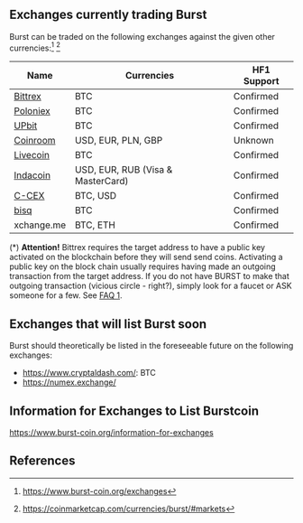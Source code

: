 Exchanges currently trading Burst
---------------------------------

Burst can be traded on the following exchanges against the given other currencies:[^1] [^2]

| Name                                                             | Currencies                        | HF1 Support |
|------------------------------------------------------------------|-----------------------------------|-------------|
| [Bittrex](https://bittrex.com/Market/Index?MarketName=BTC-burst) | BTC                               | Confirmed   |
| [Poloniex](https://poloniex.com/exchange#btc_burst)              | BTC                               | Confirmed   |
| [UPbit](https://upbit.com/exchange?code=CRIX.UPBIT.BTC-BURST)    | BTC                               | Confirmed   |
| [Coinroom](https://www.coinroom.com)                             | USD, EUR, PLN, GBP                | Unknown     |
| [Livecoin](https://www.livecoin.net/)                            | BTC                               | Confirmed   |
| [Indacoin](https://indacoin.com)                                 | USD, EUR, RUB (Visa & MasterCard) | Confirmed   |
| [C-CEX](https://c-cex.com/)                                      | BTC, USD                          | Confirmed   |
| [bisq](https://markets.bisq.network/?market=burst_btc)           | BTC                               | Confirmed   |
| xchange.me                                                       | BTC, ETH                          | Confirmed   |

(\*) **Attention!** Bittrex requires the target address to have a public key activated on the blockchain before they will send send coins. Activating a public key on the block chain usually requires having made an outgoing transaction from the target address. If you do not have BURST to make that outgoing transaction (vicious circle - right?), simply look for a faucet or ASK someone for a few. See [FAQ 1](faq.md).

Exchanges that will list Burst soon
-----------------------------------

Burst should theoretically be listed in the foreseeable future on the following exchanges:

-   <https://www.cryptaldash.com/>: BTC
-   <https://numex.exchange/>

Information for Exchanges to List Burstcoin
-------------------------------------------

<https://www.burst-coin.org/information-for-exchanges>

References
----------

[^1]: <https://www.burst-coin.org/exchanges>

[^2]: <https://coinmarketcap.com/currencies/burst/#markets>
